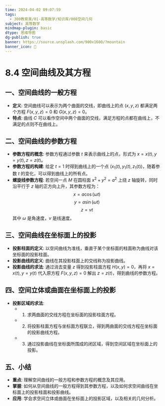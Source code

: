 ```yaml
---
time: 2024-04-02 09:07:59
tags:
  - 300教育类/01-高等数学/知识库/008空间几何
subject: 高等数学
mindmap-plugin: basic
dtype: 思维导图
dg-publish: true
banner: https://source.unsplash.com/900x1600/?mountain
banner_icon: 👾
---
```


# 8.4 空间曲线及其方程

## 一、空间曲线的一般方程
- **定义**: 空间曲线可以表示为两个曲面的交线，即曲线上的点 $(x, y, z)$ 都满足两个方程 $F(x, y, z) = 0$ 和 $G(x, y, z) = 0$。
- **特点**: 曲线 $C$ 可以看作空间中两个曲面的交线，满足方程的点都在曲线上，不满足的点则不在曲线上。

## 二、空间曲线的参数方程
- **参数方程的概念**: 参数方程通过参数 $t$ 来表示曲线上的点，形式为 $x = x(t), y = y(t), z = z(t)$。
- **参数方程的构建**: 给定 $t = 1$ 时得到曲线上的一个点 $(x_1(t), y_1(t), z_1(t))$，随着参数 $t$ 的变化，可以得到曲线上的所有点。
- **螺旋线参数方程**: 若空间一点 $M$ 在圆柱面 $x^2 + y^2 = a^2$ 上绕 $z$ 轴旋转，同时沿平行于 $z$ 轴的正方向上升，其参数方程为：
   $$x = a \cos(\omega t)$$
   $$y = a \sin(\omega t)$$
   $$z = v t$$
   其中 $\omega$ 是角速度，$v$ 是线速度。

## 三、空间曲线在坐标面上的投影
- **投影柱面的定义**: 以空间曲线为准线，垂直于某个坐标面的柱面称为曲线对该坐标面的投影柱面。
- **投影曲线的定义**: 曲线在其投影柱面上的交线称为投影曲线。
- **投影曲线的求法**: 通过消去变量 $z$ 得到投影柱面方程 $H(x, y) = 0$，再将 $x = x(t), y = y(t)$ 代入原方程 $F(x, y, z) = 0$ 解出 $z = z(t)$，得到曲线的参数方程。

## 四、空间立体或曲面在坐标面上的投影
- **投影区域的求法**:
    - 1. 求两曲面的交线方程在坐标面的投影柱面方程。
    - 2. 将投影柱面方程与坐标面方程联立，得到两曲面的交线方程在坐标面的投影曲线方程。
    - 3. 通过投影曲线在坐标面所围成的闭区域，得到空间区域在坐标面上的投影。

## 五、小结
- **重点**: 理解空间曲线的一般方程和参数方程的概念及其应用。
- **掌握**: 如何从空间曲线的一般方程得到其参数方程，以及如何求空间曲线在坐标面上的投影柱面和投影曲线。
- **应用**: 学会求空间立体或曲面在坐标面上的投影区域，以及相关的几何分析。